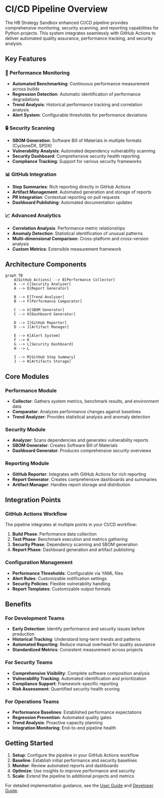# CI/CD Pipeline Overview

The HB Strategy Sandbox enhanced CI/CD pipeline provides comprehensive monitoring, security scanning, and reporting capabilities for Python projects. This system integrates seamlessly with GitHub Actions to deliver automated quality assurance, performance tracking, and security analysis.

## Key Features

### 🚀 Performance Monitoring
- **Automated Benchmarking**: Continuous performance measurement across builds
- **Regression Detection**: Automatic identification of performance degradations
- **Trend Analysis**: Historical performance tracking and correlation analysis
- **Alert System**: Configurable thresholds for performance deviations

### 🔒 Security Scanning
- **SBOM Generation**: Software Bill of Materials in multiple formats (CycloneDX, SPDX)
- **Vulnerability Analysis**: Automated dependency vulnerability scanning
- **Security Dashboard**: Comprehensive security health reporting
- **Compliance Tracking**: Support for various security frameworks

### 📊 GitHub Integration
- **Step Summaries**: Rich reporting directly in GitHub Actions
- **Artifact Management**: Automated generation and storage of reports
- **PR Integration**: Contextual reporting on pull requests
- **Dashboard Publishing**: Automated documentation updates

### 📈 Advanced Analytics
- **Correlation Analysis**: Performance metric relationships
- **Anomaly Detection**: Statistical identification of unusual patterns
- **Multi-dimensional Comparison**: Cross-platform and cross-version analysis
- **Custom Metrics**: Extensible measurement framework

## Architecture Components

```mermaid
graph TB
    A[GitHub Actions] --> B[Performance Collector]
    A --> C[Security Analyzer]
    A --> D[Report Generator]
    
    B --> E[Trend Analyzer]
    B --> F[Performance Comparator]
    
    C --> G[SBOM Generator]
    C --> H[Dashboard Generator]
    
    D --> I[GitHub Reporter]
    D --> J[Artifact Manager]
    
    E --> K[Alert System]
    F --> K
    G --> L[Security Dashboard]
    H --> L
    
    I --> M[GitHub Step Summary]
    J --> N[Artifacts Storage]
```

## Core Modules

### Performance Module
- **Collector**: Gathers system metrics, benchmark results, and environment data
- **Comparator**: Analyzes performance changes against baselines
- **Trend Analyzer**: Provides statistical analysis and anomaly detection

### Security Module
- **Analyzer**: Scans dependencies and generates vulnerability reports
- **SBOM Generator**: Creates Software Bill of Materials
- **Dashboard Generator**: Produces comprehensive security overviews

### Reporting Module
- **GitHub Reporter**: Integrates with GitHub Actions for rich reporting
- **Report Generator**: Creates comprehensive dashboards and summaries
- **Artifact Manager**: Handles report storage and distribution

## Integration Points

### GitHub Actions Workflow
The pipeline integrates at multiple points in your CI/CD workflow:

1. **Build Phase**: Performance data collection
2. **Test Phase**: Benchmark execution and metrics gathering
3. **Security Phase**: Dependency scanning and SBOM generation
4. **Report Phase**: Dashboard generation and artifact publishing

### Configuration Management
- **Performance Thresholds**: Configurable via YAML files
- **Alert Rules**: Customizable notification settings
- **Security Policies**: Flexible vulnerability handling
- **Report Templates**: Customizable output formats

## Benefits

### For Development Teams
- **Early Detection**: Identify performance and security issues before production
- **Historical Tracking**: Understand long-term trends and patterns
- **Automated Reporting**: Reduce manual overhead for quality assurance
- **Standardized Metrics**: Consistent measurement across projects

### For Security Teams
- **Comprehensive Visibility**: Complete software composition analysis
- **Vulnerability Tracking**: Automated identification and prioritization
- **Compliance Support**: Framework-specific reporting
- **Risk Assessment**: Quantified security health scoring

### For Operations Teams
- **Performance Baselines**: Established performance expectations
- **Regression Prevention**: Automated quality gates
- **Trend Analysis**: Proactive capacity planning
- **Integration Monitoring**: End-to-end pipeline health

## Getting Started

1. **Setup**: Configure the pipeline in your GitHub Actions workflow
2. **Baseline**: Establish initial performance and security baselines
3. **Monitor**: Review automated reports and dashboards
4. **Optimize**: Use insights to improve performance and security
5. **Scale**: Extend the pipeline to additional projects and metrics

For detailed implementation guidance, see the [User Guide](user-guide/interpreting-reports.md) and [Developer Guide](developer-guide/architecture.md).